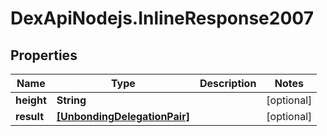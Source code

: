 # DexApiNodejs.InlineResponse2007

## Properties

Name | Type | Description | Notes
------------ | ------------- | ------------- | -------------
**height** | **String** |  | [optional] 
**result** | [**[UnbondingDelegationPair]**](UnbondingDelegationPair.md) |  | [optional] 


